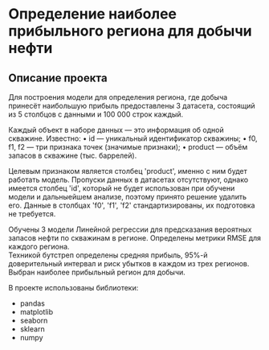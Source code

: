 # Определение наиболее прибыльного региона для добычи нефти
## Описание проекта

Для построения модели для определения региона, где добыча принесёт наибольшую прибыль предоставлены 3 датасета, состоящий из 5 столбцов с данными и 100 000 строк каждый.

Каждый объект в наборе данных — это информация об одной скважине. Известно:
• id — уникальный идентификатор скважины;
• f0, f1, f2 — три признака точек (значимые признаки);
• product — объём запасов в скважине (тыс. баррелей).

Целевым признаком является столбец 'product', именно с ним будет работать модель. Пропуски данных в датасетах отсутствуют, однако имеется столбец 'id', который не будет использован при обучени модели и дальныейшем анализе, поэтому принято решение удалить его.
Данные в столбцах 'f0', 'f1', 'f2' стандартизированы, их подготовка не требуется.

Обучены 3 модели Линейной регрессии для предсказания вероятных запасов нефти по скважинам в регионе. Определены метрики RMSE для каждого региона.
<br>Техникой бутстреп определены средняя прибыль, 95%-й доверительный интервал и риск убытков в каждом из трех регионов. Выбран наиболее прибыльный регион для добычи.

В проекте использованы библиотеки:
- pandas
- matplotlib
- seaborn
- sklearn
- numpy
